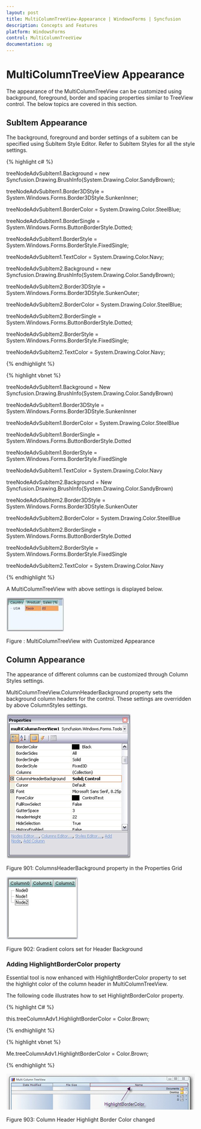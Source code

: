 ```yaml
---
layout: post
title: MultiColumnTreeView-Appearance | WindowsForms | Syncfusion
description: Concepts and Features
platform: WindowsForms
control: MultiColumnTreeView
documentation: ug
---
```

# MultiColumnTreeView Appearance

The appearance of the MultiColumnTreeView can be customized using background, foreground, border and spacing properties similar to TreeView control. The below topics are covered in this section.

## SubItem Appearance

The background, foreground and border settings of a subitem can be specified using SubItem Style Editor. Refer to SubItem Styles for all the style settings.

{% highlight c# %}  

treeNodeAdvSubItem1.Background = new Syncfusion.Drawing.BrushInfo(System.Drawing.Color.SandyBrown);

treeNodeAdvSubItem1.Border3DStyle = System.Windows.Forms.Border3DStyle.SunkenInner;

treeNodeAdvSubItem1.BorderColor = System.Drawing.Color.SteelBlue;

treeNodeAdvSubItem1.BorderSingle = System.Windows.Forms.ButtonBorderStyle.Dotted;

treeNodeAdvSubItem1.BorderStyle = System.Windows.Forms.BorderStyle.FixedSingle;

treeNodeAdvSubItem1.TextColor = System.Drawing.Color.Navy;

treeNodeAdvSubItem2.Background = new Syncfusion.Drawing.BrushInfo(System.Drawing.Color.SandyBrown);

treeNodeAdvSubItem2.Border3DStyle = System.Windows.Forms.Border3DStyle.SunkenOuter;

treeNodeAdvSubItem2.BorderColor = System.Drawing.Color.SteelBlue;

treeNodeAdvSubItem2.BorderSingle = System.Windows.Forms.ButtonBorderStyle.Dotted;

treeNodeAdvSubItem2.BorderStyle = System.Windows.Forms.BorderStyle.FixedSingle;

treeNodeAdvSubItem2.TextColor = System.Drawing.Color.Navy;

{% endhighlight %}

{% highlight vbnet %} 

treeNodeAdvSubItem1.Background = New Syncfusion.Drawing.BrushInfo(System.Drawing.Color.SandyBrown) 

treeNodeAdvSubItem1.Border3DStyle = System.Windows.Forms.Border3DStyle.SunkenInner 

treeNodeAdvSubItem1.BorderColor = System.Drawing.Color.SteelBlue 

treeNodeAdvSubItem1.BorderSingle = System.Windows.Forms.ButtonBorderStyle.Dotted 

treeNodeAdvSubItem1.BorderStyle = System.Windows.Forms.BorderStyle.FixedSingle 

treeNodeAdvSubItem1.TextColor = System.Drawing.Color.Navy 

treeNodeAdvSubItem2.Background = New Syncfusion.Drawing.BrushInfo(System.Drawing.Color.SandyBrown) 

treeNodeAdvSubItem2.Border3DStyle = System.Windows.Forms.Border3DStyle.SunkenOuter 

treeNodeAdvSubItem2.BorderColor = System.Drawing.Color.SteelBlue 

treeNodeAdvSubItem2.BorderSingle = System.Windows.Forms.ButtonBorderStyle.Dotted 

treeNodeAdvSubItem2.BorderStyle = System.Windows.Forms.BorderStyle.FixedSingle 

treeNodeAdvSubItem2.TextColor = System.Drawing.Color.Navy 

{% endhighlight %}

A MultiColumnTreeView with above settings is displayed below.

![](MultiColumnTreeView-Appearance_images/MultiColumnTreeView-Appearance_img1.jpeg) 

Figure : MultiColumnTreeView with Customized Appearance


## Column Appearance

The appearance of different columns can be customized through Column Styles settings.

MultiColumnTreeView.ColumnHeaderBackground property sets the background column headers for the control. These settings are 
overridden by above ColumnStyles settings.

![](Column-Appearance-images/Column-Appearance-img1.jpg)

Figure 901: ColumnsHeaderBackground property in the Properties Grid


![](Column-Appearance-images/Column-Appearance-img2.jpg)

Figure 902: Gradient colors set for Header Background

### Adding HighlightBorderColor property

Essential tool is now enhanced with HighlightBorderColor property to set the highlight color of the column header in MultiColumnTreeView.

The following code illustrates how to set HighlightBorderColor property.

{% highlight C# %}  

this.treeColumnAdv1.HighlightBorderColor = Color.Brown;

{% endhighlight %} 
 
{% highlight vbnet %} 

Me.treeColumnAdv1.HighlightBorderColor = Color.Brown;

{% endhighlight %}


![](Column-Appearance-images/Column-Appearance-img3.jpg)

Figure 903: Column Header Highlight Border Color changed